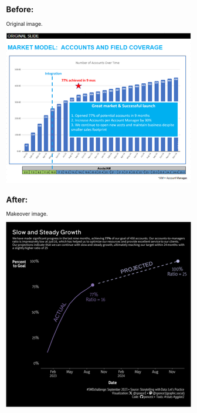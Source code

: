 

## Before:
Original image.

![](img/original_plot.png)


## After:
Makeover image. 

![](img/makeover_plot.png)
